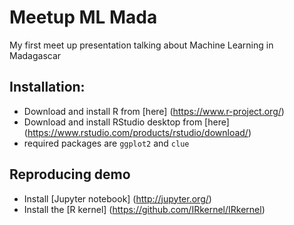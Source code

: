 # Meetup ML Mada
My first meet up presentation talking about Machine Learning in Madagascar

## Installation:

* Download and install R from [here] (https://www.r-project.org/)
* Download and install RStudio desktop from [here] (https://www.rstudio.com/products/rstudio/download/)
* required packages are `ggplot2` and `clue` 

## Reproducing demo
* Install [Jupyter notebook] (http://jupyter.org/)
* Install the [R kernel] (https://github.com/IRkernel/IRkernel)
